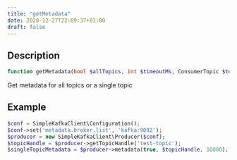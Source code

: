```yaml
---
title: "getMetadata"
date: 2020-12-27T22:09:37+01:00
draft: false
---
```

## Description
```php
function getMetadata(bool $allTopics, int $timeoutMs, ConsumerTopic $topic = null): Metadata {}
```
Get metadata for all topics or a single topic
## Example
```php
$conf = SimpleKafkaClient\Configuration();
$conf->set('metadata.broker.list', 'kafka:9092');
$producer = new SimpleKafkaClient\Producer($conf);
$topicHandle = $producer->getTopicHandle('test-topic');
$singleTopicMetadata = $producer->metadata(true, $topicHandle, 10000);
```